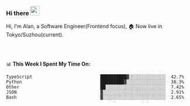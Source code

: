 ### Hi there <img src="https://media.giphy.com/media/hvRJCLFzcasrR4ia7z/giphy.gif" width="25px">

<!-- ![visitors](https://visitor-badge.glitch.me/badge?page_id=dislfyer.dislfyer) -->

Hi, I'm Alan, a Software Engineer(Frontend focus), 🏠 Now live in Tokyo/Suzhou(current).

<br/>
<br/>

📊 **This Week I Spent My Time On:**


<!--START_SECTION:waka-->

```text
TypeScript                          ██████████▓░░░░░░░░░░░░░░  42.7%
Python                              █████████▓░░░░░░░░░░░░░░░  38.3%
Other                               ██░░░░░░░░░░░░░░░░░░░░░░░  7.42%
JSON                                ▓░░░░░░░░░░░░░░░░░░░░░░░░  2.91%
Bash                                ▓░░░░░░░░░░░░░░░░░░░░░░░░  2.65%
```

<!--END_SECTION:waka-->

<!--
**About Me:**
 -->
